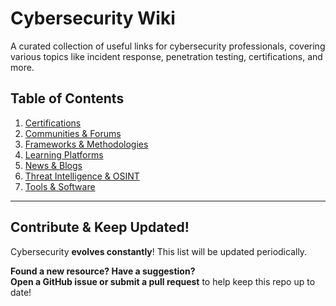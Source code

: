 # Cybersecurity Wiki

A curated collection of useful links for cybersecurity professionals, covering various topics like incident response, penetration testing, certifications, and more.

## Table of Contents
1. [Certifications](https://github.com/francoisfried/CyberArchives/tree/main/Resources/Certifications.md)
2. [Communities & Forums](https://github.com/francoisfried/CyberArchives/tree/main/Resources/Communities-Forums.md)
3. [Frameworks & Methodologies](https://github.com/francoisfried/CyberArchives/tree/main/Resources/Frameworks-Methodologies.md)
4. [Learning Platforms](https://github.com/francoisfried/CyberArchives/tree/main/Resources/Learning-Platforms.md)
5. [News & Blogs](https://github.com/francoisfried/CyberArchives/tree/main/Resources/News-Blogs.md)
6. [Threat Intelligence & OSINT](https://github.com/francoisfried/CyberArchives/tree/main/Resources/Threat-Intel-OSINT.md)
7. [Tools & Software](https://github.com/francoisfried/CyberArchives/tree/main/Resources/Tools-Software.md)

---

## **Contribute & Keep Updated!**  
Cybersecurity **evolves constantly**! This list will be updated periodically.

**Found a new resource? Have a suggestion?**  
**Open a GitHub issue or submit a pull request** to help keep this repo up to date! 
